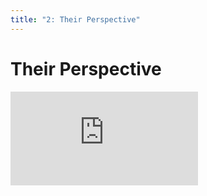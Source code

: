 ```yaml
---
title: "2: Their Perspective"
---
```


# Their Perspective

<div class='embed-container'><iframe src='https://player.vimeo.com/video/206237103' frameborder='0' webkitAllowFullScreen mozallowfullscreen allowFullScreen></iframe></div>
